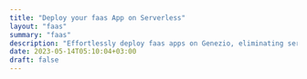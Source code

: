 ```yaml
---
title: "Deploy your faas App on Serverless"
layout: "faas"
summary: "faas"
description: "Effortlessly deploy faas apps on Genezio, eliminating server management. Enjoy seamless scaling, reduced costs, and increased flexibility with serverless."
date: 2023-05-14T05:10:04+03:00
draft: false
---
```


